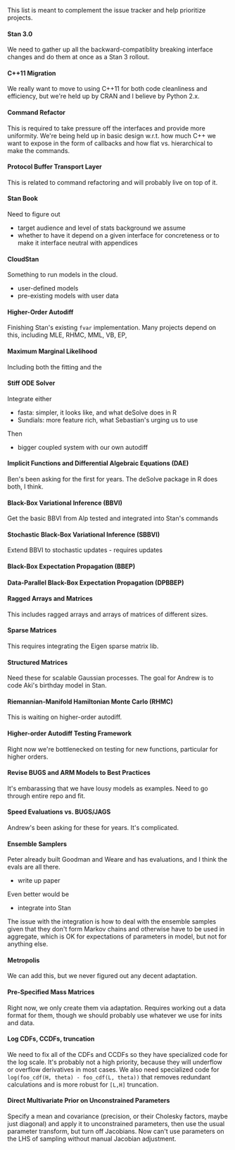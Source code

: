 This list is meant to complement the issue tracker and help prioritize projects.

#### Stan 3.0

We need to gather up all the backward-compatiblity breaking interface changes and do them at once as a Stan 3 rollout. 

#### C++11 Migration

We really want to move to using C++11 for both code cleanliness and efficiency, but we're held up by CRAN and I believe by Python 2.x.  

#### Command Refactor

This is required to take pressure off the interfaces and provide more uniformity.  We're being held up in basic design w.r.t. how much C++ we want to expose in the form of callbacks and how flat vs. hierarchical to make the commands.

#### Protocol Buffer Transport Layer

This is related to command refactoring and will probably live on top of it.  

#### Stan Book

Need to figure out 
- target audience and level of stats background we assume
- whether to have it depend on a given interface for concreteness or to make it interface neutral with appendices

#### CloudStan

Something to run models in the cloud.

* user-defined models
* pre-existing models with user data

#### Higher-Order Autodiff

Finishing Stan's existing <code>fvar</code> implementation.  Many projects depend on this, including MLE, RHMC, MML, VB, EP, 

#### Maximum Marginal Likelihood

Including both the fitting and the 

#### Stiff ODE Solver

Integrate either 

- fasta: simpler, it looks like, and what deSolve does in R
- Sundials: more feature rich, what Sebastian's urging us to use

Then 
 
- bigger coupled system with our own autodiff

#### Implicit Functions and Differential Algebraic Equations (DAE)

Ben's been asking for the first for years.  The deSolve package in R does both, I think.

#### Black-Box Variational Inference (BBVI)

Get the basic BBVI from Alp tested and integrated into Stan's commands

#### Stochastic Black-Box Variational Inference (SBBVI)

Extend BBVI to stochastic updates
    - requires updates

#### Black-Box Expectation Propagation (BBEP)

#### Data-Parallel Black-Box Expectation Propagation (DPBBEP)

#### Ragged Arrays and Matrices

This includes ragged arrays and arrays of matrices of different sizes.

#### Sparse Matrices

This requires integrating the Eigen sparse matrix lib.

#### Structured Matrices

Need these for scalable Gaussian processes.  The goal for Andrew is to code Aki's birthday model in Stan.

#### Riemannian-Manifold Hamiltonian Monte Carlo (RHMC)

This is waiting on higher-order autodiff.

#### Higher-order Autodiff Testing Framework

Right now we're bottlenecked on testing for new functions, particular for higher orders.

#### Revise BUGS and ARM Models to Best Practices

It's embarassing that we have lousy models as examples.  Need to go through entire repo and fit.

#### Speed Evaluations vs. BUGS/JAGS

Andrew's been asking for these for years.  It's complicated.

#### Ensemble Samplers

Peter already built Goodman and Weare and has evaluations, and I think the evals are all there.  

- write up paper

Even better would be

- integrate into Stan

The issue with the integration is how to deal with the ensemble samples given that they don't form Markov chains and otherwise have to be used in aggregate, which is OK for expectations of parameters in model, but not for anything else.

#### Metropolis

We can add this, but we never figured out any decent adaptation.

#### Pre-Specified Mass Matrices

Right now, we only create them via adaptation.  Requires working out a data format for them, though we should probably use whatever we use for inits and data.

#### Log CDFs, CCDFs, truncation

We need to fix all of the CDFs and CCDFs so they have specialized code for the log scale.  It's probably not a high priority, because they will underflow or overflow derivatives in most cases.  We also need specialized code for `log(foo_cdf(H, theta) - foo_cdf(L, theta))` that removes redundant calculations and is more robust for `[L,H]` truncation. 

#### Direct Multivariate Prior on Unconstrained Parameters

Specify a mean and covariance (precision, or their Cholesky factors, maybe just diagonal) and apply it to unconstrained parameters, then use the usual parameter transform, but turn off Jacobians.  Now can't use parameters on the LHS of sampling without manual Jacobian adjustment.